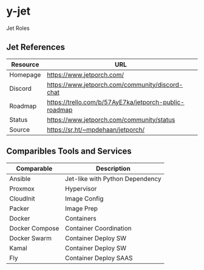# y-jet

Jet Roles 

## Jet References

| Resource | URL                                                   |
|----------|-------------------------------------------------------|
| Homepage | https://www.jetporch.com/                             |
| Discord  | https://www.jetporch.com/community/discord-chat       |
| Roadmap  | https://trello.com/b/57AyE7ka/jetporch-public-roadmap |
| Status   | https://www.jetporch.com/community/status             |
| Source   | https://sr.ht/~mpdehaan/jetporch/                     |

## Comparibles Tools and Services

| Comparable     | Description                     |
|----------------|---------------------------------|
| Ansible        | Jet-like with Python Dependency |
| Proxmox        | Hypervisor                      |
| CloudInit      | Image Config                    |
| Packer         | Image Prep                      |
| Docker         | Containers                      |
| Docker Compose | Container Coordination          |
| Docker Swarm   | Container Deploy SW             |
| Kamal          | Container Deploy SW             |
| Fly            | Container Deploy SAAS           |
